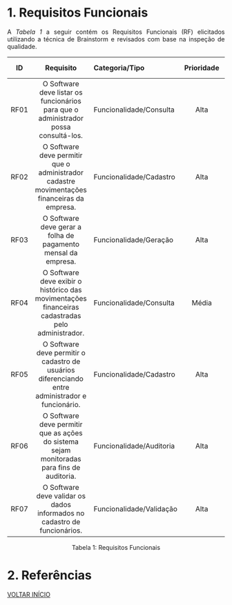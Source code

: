 # 1. Requisitos Funcionais

<p align="justify">A <i>Tabela 1</i> a seguir contém os Requisitos Funcionais (RF) elicitados utilizando a técnica de Brainstorm e revisados com base na inspeção de qualidade.</p>

| ID   | Requisito                                                                                      | Categoria/Tipo            | Prioridade | Requisitos Relacionados |
|:----:|:-----------------------------------------------------------------------------------------------:|:--------------------------|:----------:|:------------------------:|
| RF01 | O Software deve listar os funcionários para que o administrador possa consultá-los.            | Funcionalidade/Consulta   | Alta       | –                        |
| RF02 | O Software deve permitir que o administrador cadastre movimentações financeiras da empresa.    | Funcionalidade/Cadastro   | Alta       | –                        |
| RF03 | O Software deve gerar a folha de pagamento mensal da empresa.                                  | Funcionalidade/Geração    | Alta       | –                        |
| RF04 | O Software deve exibir o histórico das movimentações financeiras cadastradas pelo administrador.| Funcionalidade/Consulta   | Média      | RF02                     |
| RF05 | O Software deve permitir o cadastro de usuários diferenciando entre administrador e funcionário.| Funcionalidade/Cadastro   | Alta       | –                        |
| RF06 | O Software deve permitir que as ações do sistema sejam monitoradas para fins de auditoria.     | Funcionalidade/Auditoria  | Alta       | –                        |
| RF07 | O Software deve validar os dados informados no cadastro de funcionários.                       | Funcionalidade/Validação  | Alta       | RF01, RF05               |

<div style="text-align: center">
<p>Tabela 1: Requisitos Funcionais</p>
</div>

# 2. Referências

<a href="../README.md">VOLTAR INÍCIO</a>
